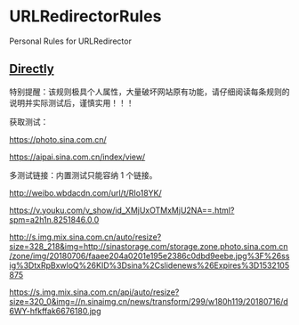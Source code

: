 # URLRedirectorRules
Personal Rules for URLRedirector

## [Directly](https://github.com/ivysrono/URLRedirectorRules/raw/master/Directly.json)

特别提醒：该规则极具个人属性，大量破坏网站原有功能，请仔细阅读每条规则的说明并实际测试后，谨慎实用！！！

获取测试：

https://photo.sina.com.cn/

https://aipai.sina.com.cn/index/view/

多测试链接：内置测试只能容纳 1 个链接。

http://weibo.wbdacdn.com/url/t/RIo18YK/

https://v.youku.com/v_show/id_XMjUxOTMxMjU2NA==.html?spm=a2h1n.8251846.0.0

http://s.img.mix.sina.com.cn/auto/resize?size=328_218&img=http://sinastorage.com/storage.zone.photo.sina.com.cn/zone/img/20180706/faaee204a0201e195e2386c0dbd9eebe.jpg%3F%26ssig%3DtxRpBxwloQ%26KID%3Dsina%2Cslidenews%26Expires%3D1532105875

https://s.img.mix.sina.com.cn/api/auto/resize?size=320_0&img=//n.sinaimg.cn/news/transform/299/w180h119/20180716/d6WY-hfkffak6676180.jpg

